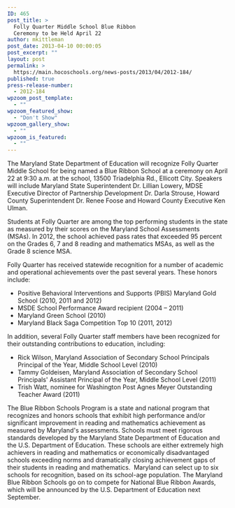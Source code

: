 ```yaml
---
ID: 465
post_title: >
  Folly Quarter Middle School Blue Ribbon
  Ceremony to be Held April 22
author: mkittleman
post_date: 2013-04-10 00:00:05
post_excerpt: ""
layout: post
permalink: >
  https://main.hocoschools.org/news-posts/2013/04/2012-184/
published: true
press-release-number:
  - 2012-184
wpzoom_post_template:
  - ""
wpzoom_featured_show:
  - "Don't Show"
wpzoom_gallery_show:
  - ""
wpzoom_is_featured:
  - ""
---
```

The Maryland State Department of Education will recognize Folly Quarter Middle School for being named a Blue Ribbon School at a ceremony on April 22 at 9:30 a.m. at the school, 13500 Triadelphia Rd., Ellicott City. Speakers will include Maryland State Superintendent Dr. Lillian Lowery, MDSE Executive Director of Partnership Development Dr. Darla Strouse, Howard County Superintendent Dr. Renee Foose and Howard County Executive Ken Ulman.

Students at Folly Quarter are among the top performing students in the state as measured by their scores on the Maryland School Assessments (MSAs). In 2012, the school achieved pass rates that exceeded 95 percent on the Grades 6, 7 and 8 reading and mathematics MSAs, as well as the Grade 8 science MSA.

Folly Quarter has received statewide recognition for a number of academic and operational achievements over the past several years. These honors include:
<ul>
	<li>Positive Behavioral Interventions and Supports (PBIS) Maryland Gold School (2010, 2011 and 2012)</li>
	<li>MSDE School Performance Award recipient (2004 – 2011)</li>
	<li>Maryland Green School (2010)</li>
	<li>Maryland Black Saga Competition Top 10 (2011, 2012)</li>
</ul>
In addition, several Folly Quarter staff members have been recognized for their outstanding contributions to education, including:
<ul>
	<li>Rick Wilson, Maryland Association of Secondary School Principals Principal of the Year, Middle School Level (2010)</li>
	<li>Tammy Goldeisen, Maryland Association of Secondary School Principals' Assistant Principal of the Year, Middle School Level (2011)</li>
	<li>Trish Watt, nominee for Washington Post Agnes Meyer Outstanding Teacher Award (2011)</li>
</ul>
The Blue Ribbon Schools Program is a state and national program that recognizes and honors schools that exhibit high performance and/or significant improvement in reading and mathematics achievement as measured by Maryland's assessments. Schools must meet rigorous standards developed by the Maryland State Department of Education and the U.S. Department of Education. These schools are either extremely high achievers in reading and mathematics or economically disadvantaged schools exceeding norms and dramatically closing achievement gaps of their students in reading and mathematics.  Maryland can select up to six schools for recognition, based on its school-age population. The Maryland Blue Ribbon Schools go on to compete for National Blue Ribbon Awards, which will be announced by the U.S. Department of Education next September.